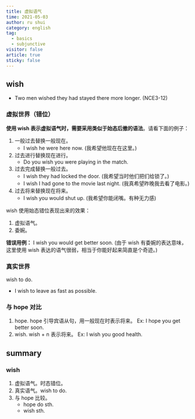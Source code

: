 ```yaml
---
title: 虚拟语气
time: 2021-05-03
author: ru shui
category: english
tag:
  - basics
  - subjunctive
visitor: false
article: true
sticky: false
---
```


## wish

- Two men wished they had stayed there more longer. (NCE3-12)

### 虚拟世界（错位）

**使用 wish 表示虚拟语气时，需要采用类似于始态后撤的语法**。请看下面的例子：

1. 一般过去替换一般现在。
   - I wish he were here now. (我希望他现在在这里。)
2. 过去进行替换现在进行。
   - Do you wish you were playing in the match.
3. 过去完成替换一般过去。
   - I wish they had locked the door. (我希望当时他们把们给锁了。)
   - I wish I had gone to the movie last night. (我真希望昨晚我去看了电影。)
4. 过去将来替换现在将来。
   - I wish you would shut up. (我希望你能闭嘴。有种无力感)

wish 使用始态错位表现出来的效果：

1. 虚拟语气。
2. 委婉。

**错误用例：** I wish you would get better soon. (由于 wish 有委婉的表达意味，这里使用 wish 表达的语气很弱，相当于你能好起来简直是个奇迹。)

### 真实世界

wish to do.

- I wish to leave as fast as possible.

### 与 hope 对比

1. hope.
   hope 引导宾语从句，用一般现在时表示将来。
   Ex: I hope you get better soon.
2. wish.
   wish + n 表示将来。
   Ex: I wish you good health.

## summary

### wish
1. 虚拟语气。时态错位。
2. 真实语气。wish to do.
3. 与 hope 比较。
   - hope do sth.
   - wish sth.

